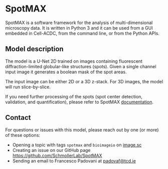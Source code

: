 # SpotMAX
SpotMAX is a software framework for the analysis of multi-dimensional microscopy 
data. It is written in Python 3 and it can be used from a GUI embedded in Cell-ACDC, 
from the command line, or from the Python APIs.

## Model description
The model is a U-Net 2D trained on images containing fluorescent diffraction-limited 
globular-like structures (spots). Given a single channel input image it generates 
a boolean mask of the spot areas. 

The input image can be either 2D or a 3D z-stack. For 3D images, the model will 
run slice-by-slice.

If you need further processing of the spots (spot center detection, validation, 
and quantification), please refer to SpotMAX [documentation](https://spotmax.readthedocs.io/en/latest/). 

## Contact

For questions or issues with this model, please reach out by one (or more) of these options:
- Opening a topic with tags `spotmax` and `bioimageio` on [image.sc](https://forum.image.sc/)
- Creating an issue on our GitHub page https://github.com/SchmollerLab/SpotMAX
- Sending an email to Francesco Padovani at [padovaf@tcd.ie](mailto:padovaf@tcd.ie)